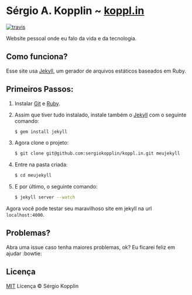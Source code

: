 # Sérgio A. Kopplin ~ [koppl.in][sitelink]
[![travis]][Travis]

Website pessoal onde eu falo da vida e da tecnologia.

## Como funciona?

Esse site usa [Jekyll][jekyll], um gerador de arquivos estáticos baseados em Ruby.

## Primeiros Passos:

1. Instalar [Git][git] e [Ruby][ruby].

2. Assim que tiver tudo instalado, instale também o [Jekyll][jekyll] com o seguinte comando:

    ```sh
    $ gem install jekyll
    ```

3. Agora clone o projeto:

    ```sh
    $ git clone git@github.com:sergiokopplin/koppl.in.git meujekyll
    ```

4. Entre na pasta criada:

    ```sh
    $ cd meujekyll
    ```

5. E por último, o seguinte comando:

    ```sh
    $ jekyll server --watch
    ```

Agora você pode testar seu maravilhoso site em jekyll na url  `localhost:4000`.

## Problemas?

Abra uma issue caso tenha maiores problemas, ok? Eu ficarei feliz em ajudar :bowtie:

## Licença

[MIT][mit] Licença © Sérgio Kopplin

[sitelink]: http://koppl.in
[twitter]: http://i.imgur.com/tXSoThF.png
[travis]: https://travis-ci.org/sergiokopplin/kopplin-website.svg
[jekyll]: http://jekyllrb.com/
[git]: http://git-scm.com/downloads
[ruby]: http://www.ruby-lang.org/pt/downloads/
[mit]: http://kopplin.mit-license.org/
